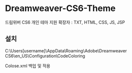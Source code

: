 # Dreamweaver-CS6-Theme
드림위버 CS6 개인 테마
지원 확장자 : TXT, HTML, CSS, JS, JSP

## 설치
C:\Users[username]\AppData\Roaming\Adobe\Dreamweaver CS6\en_US\Configuration\CodeColoring

Colose.xml 백업 및 적용
